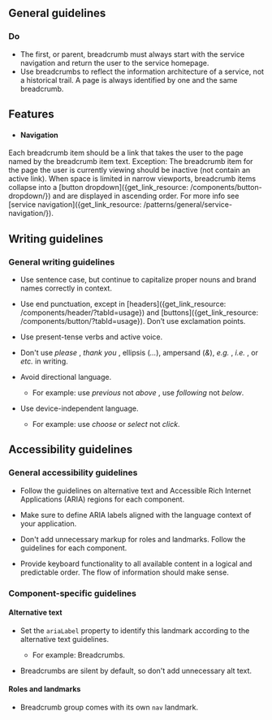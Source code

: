 ## General guidelines

### Do

  * The first, or parent, breadcrumb must always start with the service navigation and return the user to the service homepage. 
  * Use breadcrumbs to reflect the information architecture of a service, not a historical trail. A page is always identified by one and the same breadcrumb. 



## Features

  * #### Navigation

Each breadcrumb item should be a link that takes the user to the page named by the breadcrumb item text. Exception: The breadcrumb item for the page the user is currently viewing should be inactive (not contain an active link). When space is limited in narrow viewports, breadcrumb items collapse into a [button dropdown]({get_link_resource: /components/button-dropdown/}) and are displayed in ascending order. For more info see [service navigation]({get_link_resource: /patterns/general/service-navigation/}).




## Writing guidelines

### General writing guidelines

  * Use sentence case, but continue to capitalize proper nouns and brand names correctly in context.

  * Use end punctuation, except in [headers]({get_link_resource: /components/header/?tabId=usage}) and [buttons]({get_link_resource: /components/button/?tabId=usage}). Don’t use exclamation points.

  * Use present-tense verbs and active voice.

  * Don't use _please_ , _thank you_ , ellipsis (_..._), ampersand (_&_), _e.g._ , _i.e._ , or _etc._ in writing.

  * Avoid directional language.

    * For example: use _previous_ not _above_ , use _following_ not _below_.

  * Use device-independent language.

    * For example: use _choose_ or _select_ not _click_.




## Accessibility guidelines

### General accessibility guidelines

  * Follow the guidelines on alternative text and Accessible Rich Internet Applications (ARIA) regions for each component.

  * Make sure to define ARIA labels aligned with the language context of your application.

  * Don't add unnecessary markup for roles and landmarks. Follow the guidelines for each component.

  * Provide keyboard functionality to all available content in a logical and predictable order. The flow of information should make sense.




### Component-specific guidelines

#### Alternative text

  * Set the `ariaLabel` property to identify this landmark according to the alternative text guidelines.

    * For example: Breadcrumbs.

  * Breadcrumbs are silent by default, so don't add unnecessary alt text.




#### Roles and landmarks

  * Breadcrumb group comes with its own `nav` landmark.



